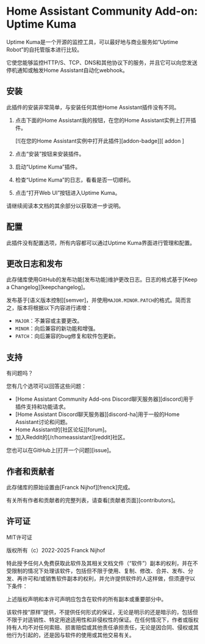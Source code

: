 # Home Assistant Community Add-on: Uptime Kuma

Uptime Kuma是一个开源的监控工具，可以最好地与商业服务如“Uptime Robot”的自托管版本进行比较。

它使您能够监控HTTP/S、TCP、DNS和其他协议下的服务，并且它可以向您发送停机通知或触发Home Assistant自动化webhook。

## 安装

此插件的安装非常简单，与安装任何其他Home Assistant插件没有不同。

1. 点击下面的Home Assistant我的按钮，在您的Home Assistant实例上打开插件。

   [![在您的Home Assistant实例中打开此插件][addon-badge]][ addon ]

1. 点击“安装”按钮来安装插件。
1. 启动“Uptime Kuma”插件。
1. 检查“Uptime Kuma”的日志，看看是否一切顺利。
1. 点击“打开Web UI”按钮进入Uptime Kuma。

请继续阅读本文档的其余部分以获取进一步说明。

## 配置

此插件没有配置选项，所有内容都可以通过Uptime Kuma界面进行管理和配置。

## 更改日志和发布

此存储库使用GitHub的发布功能[发布功能]维护更改日志。日志的格式基于[Keep a Changelog][keepchangelog]。

发布基于[语义版本控制][semver]，并使用`MAJOR.MINOR.PATCH`的格式。简而言之，版本将根据以下内容进行递增：

- `MAJOR`：不兼容或主要更改。
- `MINOR`：向后兼容的新功能和增强。
- `PATCH`：向后兼容的bug修复和软件包更新。

## 支持

有问题吗？

您有几个选项可以回答这些问题：

- [Home Assistant Community Add-ons Discord聊天服务器][discord]用于插件支持和功能请求。
- [Home Assistant Discord聊天服务器][discord-ha]用于一般的Home Assistant讨论和问题。
- Home Assistant的[社区论坛][forum]。
- 加入Reddit的[/r/homeassistant][reddit]社区。

您也可以在GitHub上[打开一个问题][issue]。

## 作者和贡献者

此存储库的原始设置由[Franck Nijhof][frenck]完成。

有关所有作者和贡献者的完整列表，请查看[贡献者页面][contributors]。

## 许可证

MIT许可证

版权所有（c）2022-2025 Franck Nijhof

特此授予任何人免费获取此软件及其相关文档文件（“软件”）副本的权利，并在不受限制的情况下处理该软件，包括但不限于使用、复制、修改、合并、发布、分发、再许可和/或销售软件副本的权利，并允许提供软件的人这样做，但须遵守以下条件：

上述版权声明和本许可声明应包含在软件的所有副本或重要部分中。

该软件按“原样”提供，不提供任何形式的保证，无论是明示的还是暗示的，包括但不限于对适销性、特定用途适用性和非侵权性的保证。在任何情况下，作者或版权持有人均不对任何索赔、损害赔偿或其他责任承担责任，无论是因合同、侵权或其他行为引起的，还是因与软件的使用或其他交易有关。